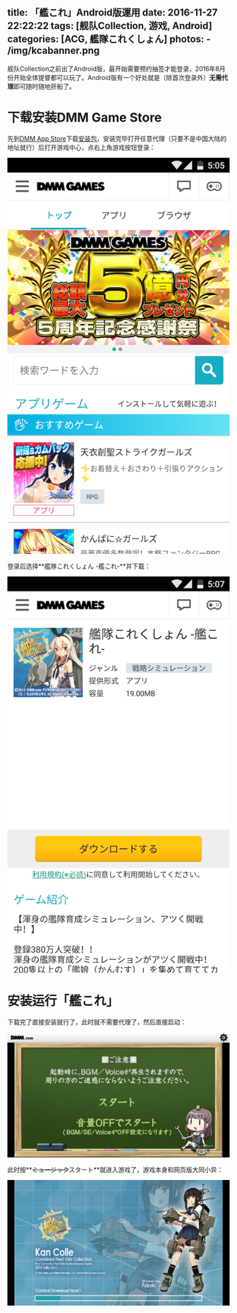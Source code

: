 title: 「艦これ」Android版運用
date: 2016-11-27 22:22:22
tags: [舰队Collection, 游戏, Android]
categories: [ACG, 艦隊これくしょん]
photos: 
	- /img/kcabanner.png
---
舰队Collection之前出了Android版，最开始需要预约抽签才能登录，2016年8月份开始全体提督都可以玩了。Android版有一个好处就是（除首次登录外）**无需代理**即可随时随地肝船了。

# 下载安装DMM Game Store
先到[DMM App Store](http://www.dmm.com/app/-/appstore/download/)下载[安装包](http://portalapp.dmm.com/dmmappstore/DMMGameStore.apk)，安装完毕打开任意代理（只要不是中国大陆的地址就行）后打开游戏中心，点右上角游戏按钮登录：

![DMM Game Store](/img/kcastore.png)

登录后选择**艦隊これくしょん -艦これ-**并下载：

![ダウンロード](/img/kcadownload.png)

# 安装运行「艦これ」
下载完了直接安装就行了，此时就不需要代理了，然后直接启动：

![スタート](/img/kcastart.png)

此时按**~~ミュージック~~スタート**就进入游戏了，游戏本身和网页版大同小异：

![Kan Colle](/img/kcaandroid.png)
